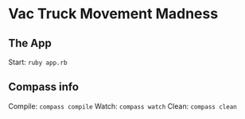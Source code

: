 # Vac Truck Movement Madness

## The App

Start: `ruby app.rb`

## Compass info

Compile: `compass compile`
Watch: `compass watch`
Clean: `compass clean`